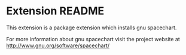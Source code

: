 # Extension README

This extension is a package extension which installs gnu spacechart.

For more information about gnu spacechart visit the project website at
http://www.gnu.org/software/spacechart/

